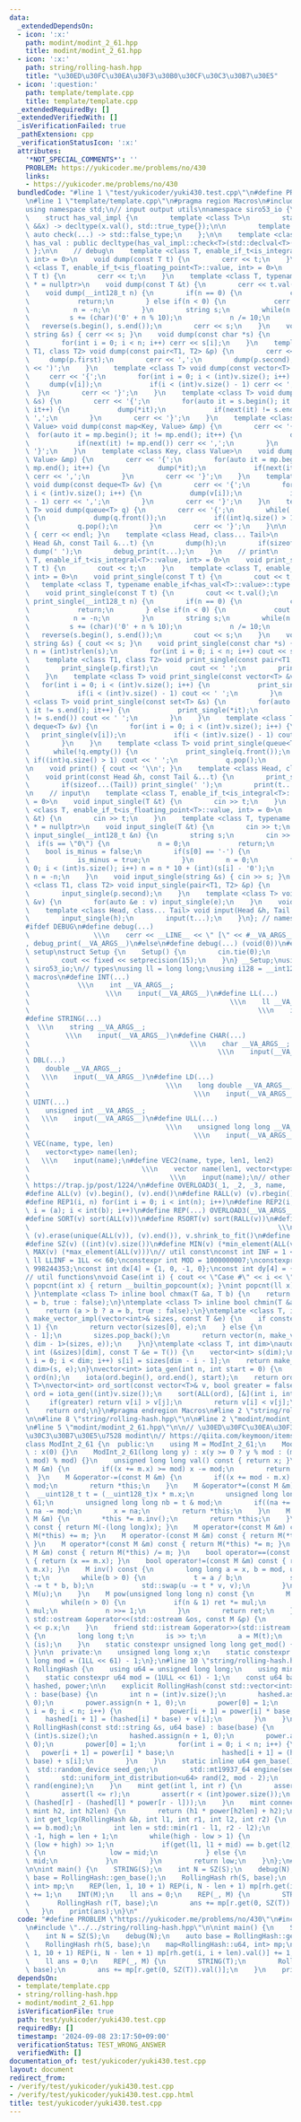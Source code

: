 ```yaml
---
data:
  _extendedDependsOn:
  - icon: ':x:'
    path: modint/modint_2_61.hpp
    title: modint/modint_2_61.hpp
  - icon: ':x:'
    path: string/rolling-hash.hpp
    title: "\u30ED\u30FC\u30EA\u30F3\u30B0\u30CF\u30C3\u30B7\u30E5"
  - icon: ':question:'
    path: template/template.cpp
    title: template/template.cpp
  _extendedRequiredBy: []
  _extendedVerifiedWith: []
  _isVerificationFailed: true
  _pathExtension: cpp
  _verificationStatusIcon: ':x:'
  attributes:
    '*NOT_SPECIAL_COMMENTS*': ''
    PROBLEM: https://yukicoder.me/problems/no/430
    links:
    - https://yukicoder.me/problems/no/430
  bundledCode: "#line 1 \"test/yukicoder/yuki430.test.cpp\"\n#define PROBLEM \"https://yukicoder.me/problems/no/430\"\
    \n#line 1 \"template/template.cpp\"\n#pragma region Macros\n#include <bits/stdc++.h>\n\
    using namespace std;\n// input output utils\nnamespace siro53_io {\n    // https://maspypy.github.io/library/other/io_old.hpp\n\
    \    struct has_val_impl {\n        template <class T>\n        static auto check(T\
    \ &&x) -> decltype(x.val(), std::true_type{});\n\n        template <class T> static\
    \ auto check(...) -> std::false_type;\n    };\n\n    template <class T>\n    class\
    \ has_val : public decltype(has_val_impl::check<T>(std::declval<T>())) {\n   \
    \ };\n\n    // debug\n    template <class T, enable_if_t<is_integral<T>::value,\
    \ int> = 0>\n    void dump(const T t) {\n        cerr << t;\n    }\n    template\
    \ <class T, enable_if_t<is_floating_point<T>::value, int> = 0>\n    void dump(const\
    \ T t) {\n        cerr << t;\n    }\n    template <class T, typename enable_if<has_val<T>::value>::type\
    \ * = nullptr>\n    void dump(const T &t) {\n        cerr << t.val();\n    }\n\
    \    void dump(__int128_t n) {\n        if(n == 0) {\n            cerr << '0';\n\
    \            return;\n        } else if(n < 0) {\n            cerr << '-';\n \
    \           n = -n;\n        }\n        string s;\n        while(n > 0) {\n  \
    \          s += (char)('0' + n % 10);\n            n /= 10;\n        }\n     \
    \   reverse(s.begin(), s.end());\n        cerr << s;\n    }\n    void dump(const\
    \ string &s) { cerr << s; }\n    void dump(const char *s) {\n        int n = (int)strlen(s);\n\
    \        for(int i = 0; i < n; i++) cerr << s[i];\n    }\n    template <class\
    \ T1, class T2> void dump(const pair<T1, T2> &p) {\n        cerr << '(';\n   \
    \     dump(p.first);\n        cerr << ',';\n        dump(p.second);\n        cerr\
    \ << ')';\n    }\n    template <class T> void dump(const vector<T> &v) {\n   \
    \     cerr << '{';\n        for(int i = 0; i < (int)v.size(); i++) {\n       \
    \     dump(v[i]);\n            if(i < (int)v.size() - 1) cerr << ',';\n      \
    \  }\n        cerr << '}';\n    }\n    template <class T> void dump(const set<T>\
    \ &s) {\n        cerr << '{';\n        for(auto it = s.begin(); it != s.end();\
    \ it++) {\n            dump(*it);\n            if(next(it) != s.end()) cerr <<\
    \ ',';\n        }\n        cerr << '}';\n    }\n    template <class Key, class\
    \ Value> void dump(const map<Key, Value> &mp) {\n        cerr << '{';\n      \
    \  for(auto it = mp.begin(); it != mp.end(); it++) {\n            dump(*it);\n\
    \            if(next(it) != mp.end()) cerr << ',';\n        }\n        cerr <<\
    \ '}';\n    }\n    template <class Key, class Value>\n    void dump(const unordered_map<Key,\
    \ Value> &mp) {\n        cerr << '{';\n        for(auto it = mp.begin(); it !=\
    \ mp.end(); it++) {\n            dump(*it);\n            if(next(it) != mp.end())\
    \ cerr << ',';\n        }\n        cerr << '}';\n    }\n    template <class T>\
    \ void dump(const deque<T> &v) {\n        cerr << '{';\n        for(int i = 0;\
    \ i < (int)v.size(); i++) {\n            dump(v[i]);\n            if(i < (int)v.size()\
    \ - 1) cerr << ',';\n        }\n        cerr << '}';\n    }\n    template <class\
    \ T> void dump(queue<T> q) {\n        cerr << '{';\n        while(!q.empty())\
    \ {\n            dump(q.front());\n            if((int)q.size() > 1) cerr << ',';\n\
    \            q.pop();\n        }\n        cerr << '}';\n    }\n\n    void debug_print()\
    \ { cerr << endl; }\n    template <class Head, class... Tail>\n    void debug_print(const\
    \ Head &h, const Tail &...t) {\n        dump(h);\n        if(sizeof...(Tail))\
    \ dump(' ');\n        debug_print(t...);\n    }\n    // print\n    template <class\
    \ T, enable_if_t<is_integral<T>::value, int> = 0>\n    void print_single(const\
    \ T t) {\n        cout << t;\n    }\n    template <class T, enable_if_t<is_floating_point<T>::value,\
    \ int> = 0>\n    void print_single(const T t) {\n        cout << t;\n    }\n \
    \   template <class T, typename enable_if<has_val<T>::value>::type * = nullptr>\n\
    \    void print_single(const T t) {\n        cout << t.val();\n    }\n    void\
    \ print_single(__int128_t n) {\n        if(n == 0) {\n            cout << '0';\n\
    \            return;\n        } else if(n < 0) {\n            cout << '-';\n \
    \           n = -n;\n        }\n        string s;\n        while(n > 0) {\n  \
    \          s += (char)('0' + n % 10);\n            n /= 10;\n        }\n     \
    \   reverse(s.begin(), s.end());\n        cout << s;\n    }\n    void print_single(const\
    \ string &s) { cout << s; }\n    void print_single(const char *s) {\n        int\
    \ n = (int)strlen(s);\n        for(int i = 0; i < n; i++) cout << s[i];\n    }\n\
    \    template <class T1, class T2> void print_single(const pair<T1, T2> &p) {\n\
    \        print_single(p.first);\n        cout << ' ';\n        print_single(p.second);\n\
    \    }\n    template <class T> void print_single(const vector<T> &v) {\n     \
    \   for(int i = 0; i < (int)v.size(); i++) {\n            print_single(v[i]);\n\
    \            if(i < (int)v.size() - 1) cout << ' ';\n        }\n    }\n    template\
    \ <class T> void print_single(const set<T> &s) {\n        for(auto it = s.begin();\
    \ it != s.end(); it++) {\n            print_single(*it);\n            if(next(it)\
    \ != s.end()) cout << ' ';\n        }\n    }\n    template <class T> void print_single(const\
    \ deque<T> &v) {\n        for(int i = 0; i < (int)v.size(); i++) {\n         \
    \   print_single(v[i]);\n            if(i < (int)v.size() - 1) cout << ' ';\n\
    \        }\n    }\n    template <class T> void print_single(queue<T> q) {\n  \
    \      while(!q.empty()) {\n            print_single(q.front());\n           \
    \ if((int)q.size() > 1) cout << ' ';\n            q.pop();\n        }\n    }\n\
    \n    void print() { cout << '\\n'; }\n    template <class Head, class... Tail>\n\
    \    void print(const Head &h, const Tail &...t) {\n        print_single(h);\n\
    \        if(sizeof...(Tail)) print_single(' ');\n        print(t...);\n    }\n\
    \n    // input\n    template <class T, enable_if_t<is_integral<T>::value, int>\
    \ = 0>\n    void input_single(T &t) {\n        cin >> t;\n    }\n    template\
    \ <class T, enable_if_t<is_floating_point<T>::value, int> = 0>\n    void input_single(T\
    \ &t) {\n        cin >> t;\n    }\n    template <class T, typename enable_if<has_val<T>::value>::type\
    \ * = nullptr>\n    void input_single(T &t) {\n        cin >> t;\n    }\n    void\
    \ input_single(__int128_t &n) {\n        string s;\n        cin >> s;\n      \
    \  if(s == \"0\") {\n            n = 0;\n            return;\n        }\n    \
    \    bool is_minus = false;\n        if(s[0] == '-') {\n            s = s.substr(1);\n\
    \            is_minus = true;\n        }\n        n = 0;\n        for(int i =\
    \ 0; i < (int)s.size(); i++) n = n * 10 + (int)(s[i] - '0');\n        if(is_minus)\
    \ n = -n;\n    }\n    void input_single(string &s) { cin >> s; }\n    template\
    \ <class T1, class T2> void input_single(pair<T1, T2> &p) {\n        input_single(p.first);\n\
    \        input_single(p.second);\n    }\n    template <class T> void input_single(vector<T>\
    \ &v) {\n        for(auto &e : v) input_single(e);\n    }\n    void input() {}\n\
    \    template <class Head, class... Tail> void input(Head &h, Tail &...t) {\n\
    \        input_single(h);\n        input(t...);\n    }\n}; // namespace siro53_io\n\
    #ifdef DEBUG\n#define debug(...)                                             \
    \                \\\n    cerr << __LINE__ << \" [\" << #__VA_ARGS__ << \"]: \"\
    , debug_print(__VA_ARGS__)\n#else\n#define debug(...) (void(0))\n#endif\n// io\
    \ setup\nstruct Setup {\n    Setup() {\n        cin.tie(0);\n        ios::sync_with_stdio(false);\n\
    \        cout << fixed << setprecision(15);\n    }\n} __Setup;\nusing namespace\
    \ siro53_io;\n// types\nusing ll = long long;\nusing i128 = __int128_t;\n// input\
    \ macros\n#define INT(...)                                                   \
    \            \\\n    int __VA_ARGS__;                                        \
    \                   \\\n    input(__VA_ARGS__)\n#define LL(...)              \
    \                                                  \\\n    ll __VA_ARGS__;   \
    \                                                         \\\n    input(__VA_ARGS__)\n\
    #define STRING(...)                                                          \
    \  \\\n    string __VA_ARGS__;                                               \
    \         \\\n    input(__VA_ARGS__)\n#define CHAR(...)                      \
    \                                        \\\n    char __VA_ARGS__;           \
    \                                               \\\n    input(__VA_ARGS__)\n#define\
    \ DBL(...)                                                               \\\n\
    \    double __VA_ARGS__;                                                     \
    \   \\\n    input(__VA_ARGS__)\n#define LD(...)                              \
    \                                  \\\n    long double __VA_ARGS__;          \
    \                                         \\\n    input(__VA_ARGS__)\n#define\
    \ UINT(...)                                                              \\\n\
    \    unsigned int __VA_ARGS__;                                               \
    \   \\\n    input(__VA_ARGS__)\n#define ULL(...)                             \
    \                                  \\\n    unsigned long long __VA_ARGS__;   \
    \                                         \\\n    input(__VA_ARGS__)\n#define\
    \ VEC(name, type, len)                                                   \\\n\
    \    vector<type> name(len);                                                 \
    \   \\\n    input(name);\n#define VEC2(name, type, len1, len2)               \
    \                            \\\n    vector name(len1, vector<type>(len2));  \
    \                                   \\\n    input(name);\n// other macros\n//\
    \ https://trap.jp/post/1224/\n#define OVERLOAD3(_1, _2, _3, name, ...) name\n\
    #define ALL(v) (v).begin(), (v).end()\n#define RALL(v) (v).rbegin(), (v).rend()\n\
    #define REP1(i, n) for(int i = 0; i < int(n); i++)\n#define REP2(i, a, b) for(int\
    \ i = (a); i < int(b); i++)\n#define REP(...) OVERLOAD3(__VA_ARGS__, REP2, REP1)(__VA_ARGS__)\n\
    #define SORT(v) sort(ALL(v))\n#define RSORT(v) sort(RALL(v))\n#define UNIQUE(v)\
    \                                                              \\\n    sort(ALL(v)),\
    \ (v).erase(unique(ALL(v)), (v).end()), v.shrink_to_fit()\n#define REV(v) reverse(ALL(v))\n\
    #define SZ(v) ((int)(v).size())\n#define MIN(v) (*min_element(ALL(v)))\n#define\
    \ MAX(v) (*max_element(ALL(v)))\n// util const\nconst int INF = 1 << 30;\nconst\
    \ ll LLINF = 1LL << 60;\nconstexpr int MOD = 1000000007;\nconstexpr int MOD2 =\
    \ 998244353;\nconst int dx[4] = {1, 0, -1, 0};\nconst int dy[4] = {0, 1, 0, -1};\n\
    // util functions\nvoid Case(int i) { cout << \"Case #\" << i << \": \"; }\nint\
    \ popcnt(int x) { return __builtin_popcount(x); }\nint popcnt(ll x) { return __builtin_popcountll(x);\
    \ }\ntemplate <class T> inline bool chmax(T &a, T b) {\n    return (a < b ? a\
    \ = b, true : false);\n}\ntemplate <class T> inline bool chmin(T &a, T b) {\n\
    \    return (a > b ? a = b, true : false);\n}\ntemplate <class T, int dim>\nauto\
    \ make_vector_impl(vector<int>& sizes, const T &e) {\n    if constexpr(dim ==\
    \ 1) {\n        return vector(sizes[0], e);\n    } else {\n        int n = sizes[dim\
    \ - 1];\n        sizes.pop_back();\n        return vector(n, make_vector_impl<T,\
    \ dim - 1>(sizes, e));\n    }\n}\ntemplate <class T, int dim>\nauto make_vector(const\
    \ int (&sizes)[dim], const T &e = T()) {\n    vector<int> s(dim);\n    for(int\
    \ i = 0; i < dim; i++) s[i] = sizes[dim - i - 1];\n    return make_vector_impl<T,\
    \ dim>(s, e);\n}\nvector<int> iota_gen(int n, int start = 0) {\n    vector<int>\
    \ ord(n);\n    iota(ord.begin(), ord.end(), start);\n    return ord;\n}\ntemplate<typename\
    \ T>\nvector<int> ord_sort(const vector<T>& v, bool greater = false) {\n    auto\
    \ ord = iota_gen((int)v.size());\n    sort(ALL(ord), [&](int i, int j) {\n   \
    \     if(greater) return v[i] > v[j];\n        return v[i] < v[j];\n    });\n\
    \    return ord;\n}\n#pragma endregion Macros\n#line 2 \"string/rolling-hash.hpp\"\
    \n\n#line 8 \"string/rolling-hash.hpp\"\n\n#line 2 \"modint/modint_2_61.hpp\"\n\
    \n#line 5 \"modint/modint_2_61.hpp\"\n\n// \u30ED\u30FC\u30EA\u30F3\u30B0\u30CF\
    \u30C3\u30B7\u30E5\u7528 modint\n// https://qiita.com/keymoon/items/11fac5627672a6d6a9f6\n\
    class ModInt_2_61 {\n  public:\n    using M = ModInt_2_61;\n    ModInt_2_61()\
    \ : x(0) {}\n    ModInt_2_61(long long y) : x(y >= 0 ? y % mod : (mod - (-y) %\
    \ mod) % mod) {}\n    unsigned long long val() const { return x; }\n    M &operator+=(const\
    \ M &m) {\n        if((x += m.x) >= mod) x -= mod;\n        return *this;\n  \
    \  }\n    M &operator-=(const M &m) {\n        if((x += mod - m.x) >= mod) x -=\
    \ mod;\n        return *this;\n    }\n    M &operator*=(const M &m) {\n      \
    \  __uint128_t t = (__uint128_t)x * m.x;\n        unsigned long long na = t >>\
    \ 61;\n        unsigned long long nb = t & mod;\n        if((na += nb) >= mod)\
    \ na -= mod;\n        x = na;\n        return *this;\n    }\n    M &operator/=(const\
    \ M &m) {\n        *this *= m.inv();\n        return *this;\n    }\n    M operator-()\
    \ const { return M(-(long long)x); }\n    M operator+(const M &m) const { return\
    \ M(*this) += m; }\n    M operator-(const M &m) const { return M(*this) -= m;\
    \ }\n    M operator*(const M &m) const { return M(*this) *= m; }\n    M operator/(const\
    \ M &m) const { return M(*this) /= m; }\n    bool operator==(const M &m) const\
    \ { return (x == m.x); }\n    bool operator!=(const M &m) const { return (x !=\
    \ m.x); }\n    M inv() const {\n        long long a = x, b = mod, u = 1, v = 0,\
    \ t;\n        while(b > 0) {\n            t = a / b;\n            std::swap(a\
    \ -= t * b, b);\n            std::swap(u -= t * v, v);\n        }\n        return\
    \ M(u);\n    }\n    M pow(unsigned long long n) const {\n        M ret(1), mul(x);\n\
    \        while(n > 0) {\n            if(n & 1) ret *= mul;\n            mul *=\
    \ mul;\n            n >>= 1;\n        }\n        return ret;\n    }\n    friend\
    \ std::ostream &operator<<(std::ostream &os, const M &p) {\n        return os\
    \ << p.x;\n    }\n    friend std::istream &operator>>(std::istream &is, M &a)\
    \ {\n        long long t;\n        is >> t;\n        a = M(t);\n        return\
    \ (is);\n    }\n    static constexpr unsigned long long get_mod() { return mod;\
    \ }\n\n  private:\n    unsigned long long x;\n    static constexpr unsigned long\
    \ long mod = (1LL << 61) - 1;\n};\n#line 10 \"string/rolling-hash.hpp\"\n\nstruct\
    \ RollingHash {\n    using u64 = unsigned long long;\n    using mint = ModInt_2_61;\n\
    \    static constexpr u64 mod = (1ULL << 61) - 1;\n    const u64 base;\n    std::vector<mint>\
    \ hashed, power;\n\n    explicit RollingHash(const std::vector<int> &v, u64 base)\
    \ : base(base) {\n        int n = (int)v.size();\n        hashed.assign(n + 1,\
    \ 0);\n        power.assign(n + 1, 0);\n        power[0] = 1;\n        for(int\
    \ i = 0; i < n; i++) {\n            power[i + 1] = power[i] * base;\n        \
    \    hashed[i + 1] = (hashed[i] * base) + v[i];\n        }\n    }\n    explicit\
    \ RollingHash(const std::string &s, u64 base) : base(base) {\n        int n =\
    \ (int)s.size();\n        hashed.assign(n + 1, 0);\n        power.assign(n + 1,\
    \ 0);\n        power[0] = 1;\n        for(int i = 0; i < n; i++) {\n         \
    \   power[i + 1] = power[i] * base;\n            hashed[i + 1] = (hashed[i] *\
    \ base) + s[i];\n        }\n    }\n    static inline u64 gen_base() {\n      \
    \  std::random_device seed_gen;\n        std::mt19937_64 engine(seed_gen());\n\
    \        std::uniform_int_distribution<u64> rand(2, mod - 2);\n        return\
    \ rand(engine);\n    }\n    mint get(int l, int r) {\n        assert(0 <= l);\n\
    \        assert(l <= r);\n        assert(r < (int)power.size());\n        return\
    \ (hashed[r] - (hashed[l] * power[r - l]));\n    }\n    mint connect(mint h1,\
    \ mint h2, int h2len) {\n        return (h1 * power[h2len] + h2);\n    }\n   \
    \ int get_lcp(RollingHash &b, int l1, int r1, int l2, int r2) {\n        assert(mod\
    \ == b.mod);\n        int len = std::min(r1 - l1, r2 - l2);\n        int low =\
    \ -1, high = len + 1;\n        while(high - low > 1) {\n            int mid =\
    \ (low + high) >> 1;\n            if(get(l1, l1 + mid) == b.get(l2, l2 + mid))\
    \ {\n                low = mid;\n            } else {\n                high =\
    \ mid;\n            }\n        }\n        return low;\n    }\n};\n#line 4 \"test/yukicoder/yuki430.test.cpp\"\
    \n\nint main() {\n    STRING(S);\n    int N = SZ(S);\n    debug(N);\n    auto\
    \ base = RollingHash::gen_base();\n    RollingHash rh(S, base);\n    map<RollingHash::u64,\
    \ int> mp;\n    REP(len, 1, 10 + 1) REP(i, N - len + 1) mp[rh.get(i, i + len).val()]\
    \ += 1;\n    INT(M);\n    ll ans = 0;\n    REP(_, M) {\n        STRING(T);\n \
    \       RollingHash r(T, base);\n        ans += mp[r.get(0, SZ(T)).val()];\n \
    \   }\n    print(ans);\n}\n"
  code: "#define PROBLEM \"https://yukicoder.me/problems/no/430\"\n#include \"../../template/template.cpp\"\
    \n#include \"../../string/rolling-hash.hpp\"\n\nint main() {\n    STRING(S);\n\
    \    int N = SZ(S);\n    debug(N);\n    auto base = RollingHash::gen_base();\n\
    \    RollingHash rh(S, base);\n    map<RollingHash::u64, int> mp;\n    REP(len,\
    \ 1, 10 + 1) REP(i, N - len + 1) mp[rh.get(i, i + len).val()] += 1;\n    INT(M);\n\
    \    ll ans = 0;\n    REP(_, M) {\n        STRING(T);\n        RollingHash r(T,\
    \ base);\n        ans += mp[r.get(0, SZ(T)).val()];\n    }\n    print(ans);\n}"
  dependsOn:
  - template/template.cpp
  - string/rolling-hash.hpp
  - modint/modint_2_61.hpp
  isVerificationFile: true
  path: test/yukicoder/yuki430.test.cpp
  requiredBy: []
  timestamp: '2024-09-08 23:17:50+09:00'
  verificationStatus: TEST_WRONG_ANSWER
  verifiedWith: []
documentation_of: test/yukicoder/yuki430.test.cpp
layout: document
redirect_from:
- /verify/test/yukicoder/yuki430.test.cpp
- /verify/test/yukicoder/yuki430.test.cpp.html
title: test/yukicoder/yuki430.test.cpp
---
```

